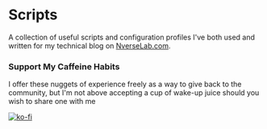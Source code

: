 # Scripts
A collection of useful scripts and configuration profiles I've both used and written for my technical blog on <a href="https://nverselab.com">NverseLab.com</a>.
  
### Support My Caffeine Habits
I offer these nuggets of experience freely as a way to give back to the community, but I'm not above accepting a cup of wake-up juice should you wish to share one with me
  
[![ko-fi](https://ko-fi.com/img/githubbutton_sm.svg)](https://ko-fi.com/A0A3DDISH)
